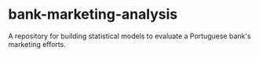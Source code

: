 # bank-marketing-analysis
A repository for building statistical models to evaluate a Portuguese bank's marketing efforts.
